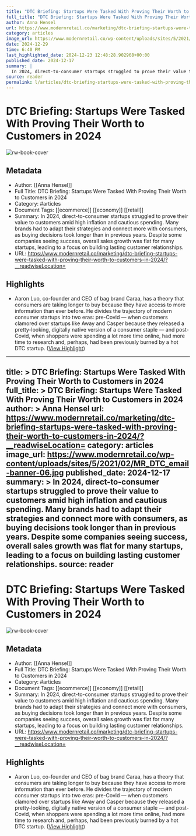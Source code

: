 ```yaml
---
title: "DTC Briefing: Startups Were Tasked With Proving Their Worth to Customers in 2024"
full_title: "DTC Briefing: Startups Were Tasked With Proving Their Worth to Customers in 2024"
author: Anna Hensel
url: https://www.modernretail.co/marketing/dtc-briefing-startups-were-tasked-with-proving-their-worth-to-customers-in-2024/?__readwiseLocation=
category: articles
image_url: https://www.modernretail.co/wp-content/uploads/sites/5/2021/02/MR_DTC_email-banner-06.jpg
date: 2024-12-29
time: 6:40 PM
last_highlighted_date: 2024-12-23 12:48:28.902968+00:00
published_date: 2024-12-17
summary: |
  In 2024, direct-to-consumer startups struggled to prove their value to customers amid high inflation and cautious spending. Many brands had to adapt their strategies and connect more with consumers, as buying decisions took longer than in previous years. Despite some companies seeing success, overall sales growth was flat for many startups, leading to a focus on building lasting customer relationships.
source: reader
permalink: l/articles/dtc-briefing-startups-were-tasked-with-proving-their-worth-to-customers-in-2024
---
```

# DTC Briefing: Startups Were Tasked With Proving Their Worth to Customers in 2024

![rw-book-cover](https://www.modernretail.co/wp-content/uploads/sites/5/2021/02/MR_DTC_email-banner-06.jpg)

## Metadata
- Author: [[Anna Hensel]]
- Full Title: DTC Briefing: Startups Were Tasked With Proving Their Worth to Customers in 2024
- Category: #articles
- Document Tags: [[ecommerce]] [[economy]] [[retail]] 
- Summary: In 2024, direct-to-consumer startups struggled to prove their value to customers amid high inflation and cautious spending. Many brands had to adapt their strategies and connect more with consumers, as buying decisions took longer than in previous years. Despite some companies seeing success, overall sales growth was flat for many startups, leading to a focus on building lasting customer relationships.
- URL: https://www.modernretail.co/marketing/dtc-briefing-startups-were-tasked-with-proving-their-worth-to-customers-in-2024/?__readwiseLocation=

## Highlights
- Aaron Luo, co-founder and CEO of bag brand Caraa, has a theory that consumers are taking longer to buy because they have access to more information than ever before. He divides the trajectory of modern consumer startups into two eras: pre-Covid — when customers clamored over startups like Away and Casper because they released a pretty-looking, digitally native version of a consumer staple — and post-Covid, when shoppers were spending a lot more time online, had more time to research and, perhaps, had been previously burned by a hot DTC startup. ([View Highlight](https://read.readwise.io/read/01jfsrzkxfa2detxssjwwtpmyf))


---
title: >
  DTC Briefing: Startups Were Tasked With Proving Their Worth to Customers in 2024
full_title: >
  DTC Briefing: Startups Were Tasked With Proving Their Worth to Customers in 2024
author: >
  Anna Hensel
url: https://www.modernretail.co/marketing/dtc-briefing-startups-were-tasked-with-proving-their-worth-to-customers-in-2024/?__readwiseLocation=
category: articles
image_url: https://www.modernretail.co/wp-content/uploads/sites/5/2021/02/MR_DTC_email-banner-06.jpg
published_date: 2024-12-17
summary: >
  In 2024, direct-to-consumer startups struggled to prove their value to customers amid high inflation and cautious spending. Many brands had to adapt their strategies and connect more with consumers, as buying decisions took longer than in previous years. Despite some companies seeing success, overall sales growth was flat for many startups, leading to a focus on building lasting customer relationships.
source: reader
---
# DTC Briefing: Startups Were Tasked With Proving Their Worth to Customers in 2024

![rw-book-cover](https://www.modernretail.co/wp-content/uploads/sites/5/2021/02/MR_DTC_email-banner-06.jpg)

## Metadata
- Author: [[Anna Hensel]]
- Full Title: DTC Briefing: Startups Were Tasked With Proving Their Worth to Customers in 2024
- Category: #articles
- Document Tags: [[ecommerce]] [[economy]] [[retail]] 
- Summary: In 2024, direct-to-consumer startups struggled to prove their value to customers amid high inflation and cautious spending. Many brands had to adapt their strategies and connect more with consumers, as buying decisions took longer than in previous years. Despite some companies seeing success, overall sales growth was flat for many startups, leading to a focus on building lasting customer relationships.
- URL: https://www.modernretail.co/marketing/dtc-briefing-startups-were-tasked-with-proving-their-worth-to-customers-in-2024/?__readwiseLocation=

## Highlights
- Aaron Luo, co-founder and CEO of bag brand Caraa, has a theory that consumers are taking longer to buy because they have access to more information than ever before. He divides the trajectory of modern consumer startups into two eras: pre-Covid — when customers clamored over startups like Away and Casper because they released a pretty-looking, digitally native version of a consumer staple — and post-Covid, when shoppers were spending a lot more time online, had more time to research and, perhaps, had been previously burned by a hot DTC startup. ([View Highlight](https://read.readwise.io/read/01jfsrzkxfa2detxssjwwtpmyf))


